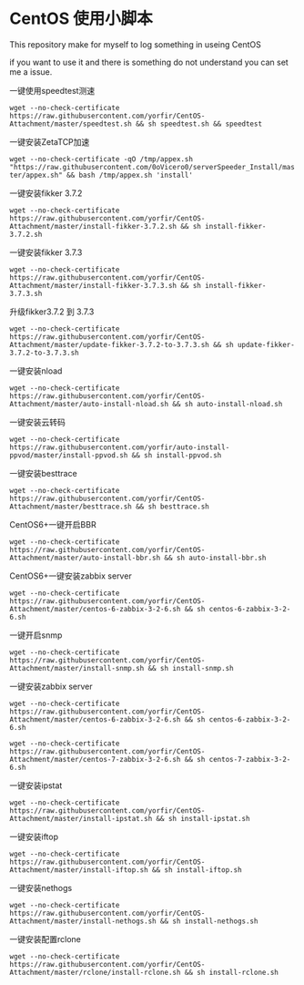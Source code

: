 # CentOS 使用小脚本

This repository make for myself to log something in useing CentOS

if you want to use it and there is something do not understand you can set me a issue.

一键使用speedtest测速

`wget --no-check-certificate https://raw.githubusercontent.com/yorfir/CentOS-Attachment/master/speedtest.sh && sh speedtest.sh && speedtest`

一键安装ZetaTCP加速

`wget --no-check-certificate -qO /tmp/appex.sh "https://raw.githubusercontent.com/0oVicero0/serverSpeeder_Install/master/appex.sh" && bash /tmp/appex.sh 'install'`

一键安装fikker 3.7.2

`wget --no-check-certificate https://raw.githubusercontent.com/yorfir/CentOS-Attachment/master/install-fikker-3.7.2.sh && sh install-fikker-3.7.2.sh`

一键安装fikker 3.7.3

`wget --no-check-certificate https://raw.githubusercontent.com/yorfir/CentOS-Attachment/master/install-fikker-3.7.3.sh && sh install-fikker-3.7.3.sh`

升级fikker3.7.2 到 3.7.3

`wget --no-check-certificate https://raw.githubusercontent.com/yorfir/CentOS-Attachment/master/update-fikker-3.7.2-to-3.7.3.sh && sh update-fikker-3.7.2-to-3.7.3.sh`

一键安装nload

`wget --no-check-certificate https://raw.githubusercontent.com/yorfir/CentOS-Attachment/master/auto-install-nload.sh && sh auto-install-nload.sh`

一键安装云转码

`wget --no-check-certificate https://raw.githubusercontent.com/yorfir/auto-install-ppvod/master/install-ppvod.sh && sh install-ppvod.sh`

一键安装besttrace

`wget --no-check-certificate https://raw.githubusercontent.com/yorfir/CentOS-Attachment/master/besttrace.sh && sh besttrace.sh`

CentOS6+一键开启BBR

`wget --no-check-certificate https://raw.githubusercontent.com/yorfir/CentOS-Attachment/master/auto-install-bbr.sh && sh auto-install-bbr.sh`

CentOS6+一键安装zabbix server

`wget --no-check-certificate https://raw.githubusercontent.com/yorfir/CentOS-Attachment/master/centos-6-zabbix-3-2-6.sh && sh centos-6-zabbix-3-2-6.sh`

一键开启snmp

`wget --no-check-certificate https://raw.githubusercontent.com/yorfir/CentOS-Attachment/master/install-snmp.sh && sh install-snmp.sh`

一键安装zabbix server

`wget --no-check-certificate https://raw.githubusercontent.com/yorfir/CentOS-Attachment/master/centos-6-zabbix-3-2-6.sh && sh centos-6-zabbix-3-2-6.sh`

`wget --no-check-certificate https://raw.githubusercontent.com/yorfir/CentOS-Attachment/master/centos-7-zabbix-3-2-6.sh && sh centos-7-zabbix-3-2-6.sh`

一键安装ipstat

`wget --no-check-certificate https://raw.githubusercontent.com/yorfir/CentOS-Attachment/master/install-ipstat.sh && sh install-ipstat.sh`

一键安装iftop

`wget --no-check-certificate https://raw.githubusercontent.com/yorfir/CentOS-Attachment/master/install-iftop.sh && sh install-iftop.sh`

一键安装nethogs

`wget --no-check-certificate https://raw.githubusercontent.com/yorfir/CentOS-Attachment/master/install-nethogs.sh && sh install-nethogs.sh`

一键安装配置rclone

`wget --no-check-certificate https://raw.githubusercontent.com/yorfir/CentOS-Attachment/master/rclone/install-rclone.sh && sh install-rclone.sh`

